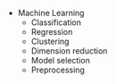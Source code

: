 - Machine Learning
  - Classification
  - Regression
  - Clustering
  - Dimension reduction
  - Model selection
  - Preprocessing
